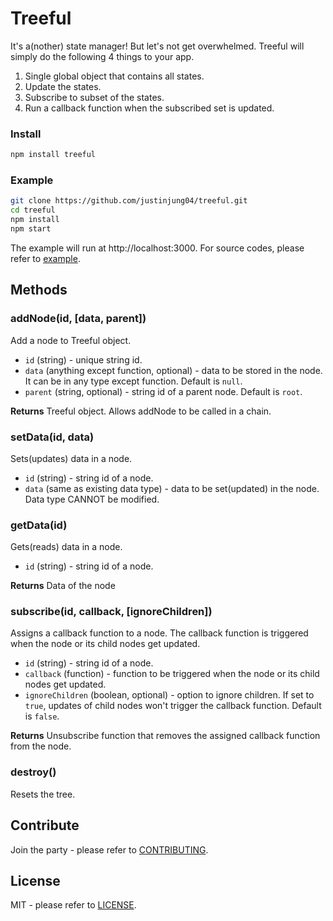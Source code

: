 # Treeful

It's a(nother) state manager! But let's not get overwhelmed. Treeful will simply do the following 4 things to your app.

1. Single global object that contains all states.
2. Update the states.
3. Subscribe to subset of the states.
4. Run a callback function when the subscribed set is updated.

### Install
```sh
npm install treeful
```

### Example
```sh
git clone https://github.com/justinjung04/treeful.git
cd treeful
npm install
npm start
```
The example will run at http://localhost:3000. For source codes, please refer to [example](example).

## Methods

### addNode(id, [data, parent])
Add a node to Treeful object.
* `id` (string) - unique string id.
* `data` (anything except function, optional) - data to be stored in the node. It can be in any type except function. Default is `null`.
* `parent` (string, optional) - string id of a parent node. Default is `root`.

**Returns** Treeful object. Allows addNode to be called in a chain.

### setData(id, data)
Sets(updates) data in a node.
* `id` (string) - string id of a node.
* `data` (same as existing data type) - data to be set(updated) in the node. Data type CANNOT be modified.

### getData(id)
Gets(reads) data in a node.
* `id` (string) - string id of a node.

**Returns** Data of the node

### subscribe(id, callback, [ignoreChildren])
Assigns a callback function to a node. The callback function is triggered when the node or its child nodes get updated.
* `id` (string) - string id of a node.
* `callback` (function) - function to be triggered when the node or its child nodes get updated.
* `ignoreChildren` (boolean, optional) - option to ignore children. If set to `true`, updates of child nodes won't trigger the callback function. Default is `false`.

**Returns** Unsubscribe function that removes the assigned callback function from the node.

### destroy()
Resets the tree.

## Contribute
Join the party - please refer to [CONTRIBUTING](CONTRIBUTING.md).

## License
MIT - please refer to [LICENSE](LICENSE).